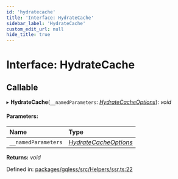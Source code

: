 ```yaml
---
id: 'hydratecache'
title: 'Interface: HydrateCache'
sidebar_label: 'HydrateCache'
custom_edit_url: null
hide_title: true
---
```


# Interface: HydrateCache

## Callable

▸ **HydrateCache**(`__namedParameters`: [_HydrateCacheOptions_](hydratecacheoptions.md)): _void_

#### Parameters:

| Name                | Type                                            |
| :------------------ | :---------------------------------------------- |
| `__namedParameters` | [_HydrateCacheOptions_](hydratecacheoptions.md) |

**Returns:** _void_

Defined in: [packages/gqless/src/Helpers/ssr.ts:22](https://github.com/gqless/gqless/blob/master/packages/gqless/src/Helpers/ssr.ts#L22)

